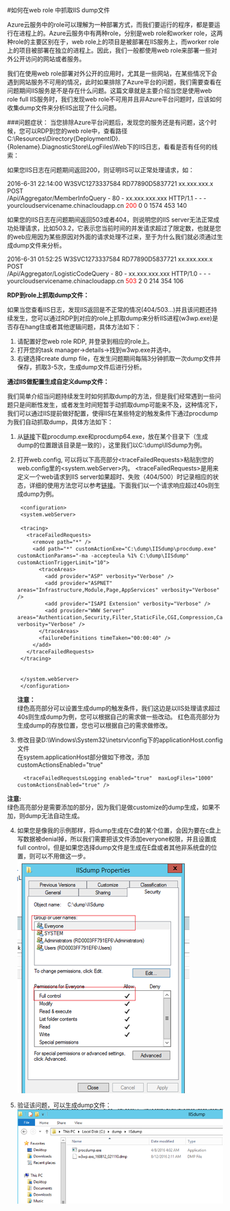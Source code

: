#如何在web role 中抓取IIS dump文件

Azure云服务中的role可以理解为一种部署方式，而我们要运行的程序，都是要运行在进程上的。Azure云服务中有两种role，分别是web role和worker role，这两种role的主要区别在于，web role上的项目是被部署在IIS服务上，而worker role上的项目被部署在独立的进程上。因此，我们一般都使用web role来部署一些对外公开访问的网站或者服务。

我们在使用web role部署对外公开的应用时，尤其是一些网站，在某些情况下会遇到网站服务不可用的情况，此时如果排除了Azure平台的问题，我们需要查看在问题期间IIS服务是不是存在什么问题。这篇文章就是主要介绍当您是使用web role full IIS服务时，我们发现web role不可用并且非Azure平台问题时，应该如何收集dump文件来分析IIS出现了什么问题。

###问题症状：
当您排除Azure平台问题后，发现您的服务还是有问题，这个时候，您可以RDP到您的web role中，查看路径
C:\Resources\Directory\{DeploymentID}.{Rolename}.DiagnosticStore\LogFiles\Web下的IIS日志，看看是否有任何的线索：  

如果您IIS日志在问题期间返回200，则证明IIS可以正常处理请求，如：  

2016-6-31 22:14:00 W3SVC1273337584 RD77890D5837721 xx.xxx.xxx.x POST  
/Api/Aggregator/MemberInfoQuery - 80 - xx.xxx.xxx.xxx HTTP/1.1 - - -   
yourcloudservicename.chinacloudapp.cn <font color=red>200</font> 0 0 1574 453 140


如果您的IIS日志在问题期间返回503或者404，则说明您的IIS server无法正常成功处理请求，比如503.2，它表示您当前时间的并发请求超过了限定数，也就是您的web应用因为某些原因对外面的请求处理不过来，至于为什么我们就必须通过生成dump文件来分析。  

2016-6-31 01:52:25 W3SVC1273337584 RD77890D5837721 xx.xxx.xxx.x POST  
/Api/Aggregator/LogisticCodeQuery - 80 - xx.xxx.xxx.xxx HTTP/1.0 - - -  
yourcloudservicename.chinacloudapp.cn <font color=red>503</font> 2 0 214 354 106

**RDP到role上抓取dump文件：**

如果当您查看IIS日志，发现IIS返回是不正常的情况(404/503…)并且该问题还持续发生，您可以通过RDP到对应的role上抓取dump来分析IIS进程(w3wp.exe)是否存在hang住或者其他逻辑问题，具体方法如下：


1. 请配置好您web role RDP, 并登录到相应的role上。
2. 打开您的task manager->details->找到w3wp.exe并选中。
3. 右键选择create dump file，在发生问题期间每隔3分钟抓取一次dump文件并保存，抓取3-5次，生成dump文件后进行分析。

**通过IIS做配置生成自定义dump文件：**

我们简单介绍当问题持续发生时如何抓取dump的方法，但是我们经常遇到一些问题只是间断性发生，或者发生时间短暂手动抓取dump可能来不及，这种情况下，我们可以通过IIS提前做好配置，使得IIS在某些特定的触发条件下通过procdump为我们自动抓取dump，具体方法如下：

1. 从[链接](http://download.sysinternals.com/files/ProcessMonitor.zip)下载procdump.exe和procdump64.exe，放在某个目录下（生成dump的位置跟该目录是一致的），这里我们以C:\dump\IISdump为例。
2. 打开web.config, 可以将以下高亮部分&lt;traceFailedRequests&gt;粘贴到您的web.config里的&lt;system.webServer&gt;内。
&lt;traceFailedRequests&gt;是用来定义一个web请求到IIS server如果超时、失败（404/500）时记录相应的状态，详细的使用方法您可以参考[链接](https://www.iis.net/configreference/system.webserver/tracing/tracefailedrequests/add/failuredefinitions)。下面我们以一个请求响应超过40s则生成dump为例。

	    <configuration>
	    <system.webServer>
	                
	    <tracing>
	      <traceFailedRequests>
	        <remove path="*" />
	        <add path="*" customActionExe="C:\dump\IISdump\procdump.exe" customActionParams="-ma -accepteula %1% C:\dump\IISdump" customActionTriggerLimit="10">
	          <traceAreas>
	            <add provider="ASP" verbosity="Verbose" />
	            <add provider="ASPNET" areas="Infrastructure,Module,Page,AppServices" verbosity="Verbose" />
	            <add provider="ISAPI Extension" verbosity="Verbose" />
	            <add provider="WWW Server" areas="Authentication,Security,Filter,StaticFile,CGI,Compression,Cache,RequestNotifications,Module,FastCGI" verbosity="Verbose" />
	          </traceAreas>
	          <failureDefinitions timeTaken="00:00:40" />
	        </add>
	      </traceFailedRequests>
	    </tracing>
	                
	    
	    </system.webServer>
	    </configuration>

    **注意：**   
 绿色高亮部分可以设置生成dump的触发条件，我们这边是以IIS处理请求超过40s则生成dump为例，您可以根据自己的需求做一些改动。
红色高亮部分为生成dump的存放位置，您也可以根据自己的需求做修改。 
3. 修改目录D:\Windows\System32\inetsrv\config下的applicationHost.config文件  
  在system.applicationHost部分做如下修改，添加customActionsEnabled="true"

	     <traceFailedRequestsLogging enabled="true"  maxLogFiles="1000" customActionsEnabled="true" />
**注意:**  
 绿色高亮部分是需要添加的部分，因为我们是做customize的dump生成，如果不加，则dump无法自动生成。

4. 如果您是像我的示例那样，将dump生成在C盘的某个位置，会因为要在c盘上写数据被denial掉，所以我们需要把该文件添加everyone权限，并且设置成full control，但是如果您选择dump文件是生成在E盘或者其他非系统盘的位置，则可以不用做这一步。  
 ![fullcontrol](media\\aog-cloud-service-catch-iisdump\\fullcontrol.png "fullcontrol")

5. 验证该问题，可以生成dump文件：  
 ![iis-dump](media\\aog-cloud-service-catch-iisdump\\iis-dump.png "iis-dump")
	
